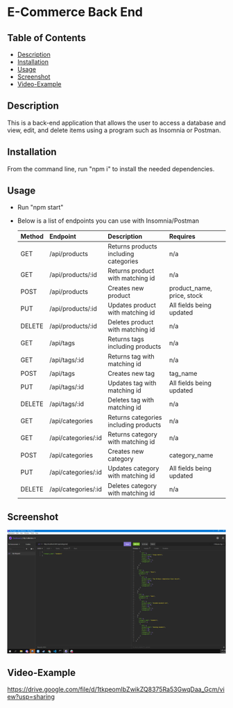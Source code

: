 # E-Commerce Back End

## Table of Contents

- [Description](#description)
- [Installation](#installation)
- [Usage](#usage)
- [Screenshot](#screenshot)
- [Video-Example](#video-example)

## Description

This is a back-end application that allows the user to access a database and view, edit, and delete items using a program such as Insomnia or Postman.

## Installation

From the command line, run "npm i" to install the needed dependencies.

## Usage

- Run "npm start"
- Below is a list of endpoints you can use with Insomnia/Postman

  | Method | Endpoint            | Description                           | Requires                   |
  | ------ | ------------------- | ------------------------------------- | -------------------------- |
  | GET    | /api/products       | Returns products including categories | n/a                        |
  | GET    | /api/products/:id   | Returns product with matching id      | n/a                        |
  | POST   | /api/products       | Creates new product                   | product_name, price, stock |
  | PUT    | /api/products/:id   | Updates product with matching id      | All fields being updated   |
  | DELETE | /api/products/:id   | Deletes product with matching id      | n/a                        |
  | GET    | /api/tags           | Returns tags including products       | n/a                        |
  | GET    | /api/tags/:id       | Returns tag with matching id          | n/a                        |
  | POST   | /api/tags           | Creates new tag                       | tag_name                   |
  | PUT    | /api/tags/:id       | Updates tag with matching id          | All fields being updated   |
  | DELETE | /api/tags/:id       | Deletes tag with matching id          | n/a                        |
  | GET    | /api/categories     | Returns categories including products | n/a                        |
  | GET    | /api/categories/:id | Returns category with matching id     | n/a                        |
  | POST   | /api/categories     | Creates new category                  | category_name              |
  | PUT    | /api/categories/:id | Updates category with matching id     | All fields being updated   |
  | DELETE | /api/categories/:id | Deletes category with matching id     | n/a                        |

## Screenshot

![screenshot of insomnia data](https://github.com/Flumanuck/e-commerce-back-end/blob/main/Screenshot.PNG?raw=true)

## Video-Example
https://drive.google.com/file/d/1tkpeomIbZwikZQ8375Ra53GwqDaa_Gcm/view?usp=sharing
